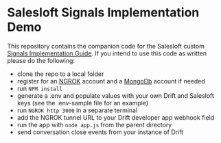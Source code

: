 # Salesloft Signals Implementation Demo

This repository contains the companion code for the Salesloft custom [Signals Implementation Guide](https://docs.google.com/document/d/1K-Kihval3LKtpujRszzrFml7gom3f--oMEurSCREMGA/edit?usp=sharing). If you intend to use this code as written please do the following:

- clone the repo to a local folder
- register for an [NGROK](https://dashboard.ngrok.com/signup?) account and a [MongoDb](https://account.mongodb.com/account/register) account if needed
- run `NPM install`
- generate a .env and populate values with your own Drift and Salesloft keys (see the .env-sample file for an example)
- run `NGROK http 3000` in a separate terminal
- add the NGROK tunnel URL to your Drift developer app webhook field
- run the app with `node app.js` from the parent directory
- send conversation close events from your instance of Drift 
